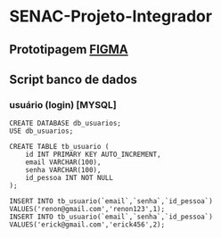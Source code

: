 # SENAC-Projeto-Integrador

## Prototipagem [FIGMA](https://www.figma.com/design/S5BcTuiYcDY9nhg4MLYlRg/Prototipagem-P.I---Doces-Lunares?node-id=0-1&t=YAZn5pAdM0LVGLr6-1)

## Script banco de dados

### usuário (login) [MYSQL]

``` 
CREATE DATABASE db_usuarios;
USE db_usuarios;
 
CREATE TABLE tb_usuario (
    id INT PRIMARY KEY AUTO_INCREMENT,
    email VARCHAR(100),
    senha VARCHAR(100),
    id_pessoa INT NOT NULL
);
 
INSERT INTO tb_usuario(`email`,`senha`,`id_pessoa`) VALUES('renon@gmail.com','renon123',1);
INSERT INTO tb_usuario(`email`,`senha`,`id_pessoa`) VALUES('erick@gmail.com','erick456',2);
```
